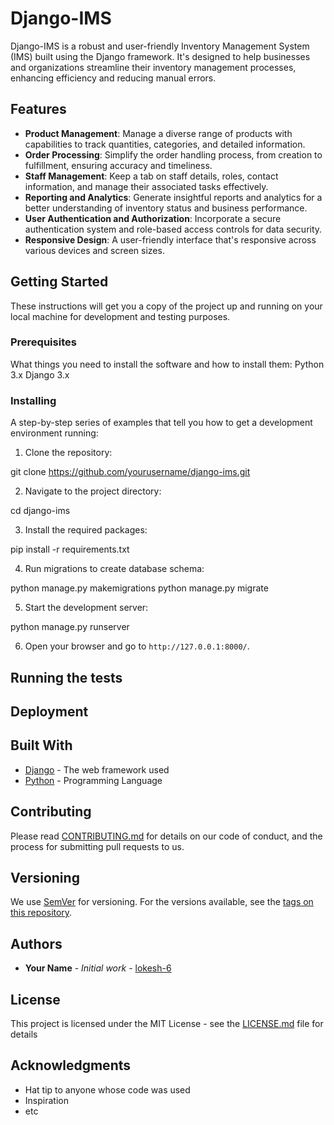 # Django-IMS

Django-IMS is a robust and user-friendly Inventory Management System (IMS) built using the Django framework. It's designed to help businesses and organizations streamline their inventory management processes, enhancing efficiency and reducing manual errors.

## Features

- **Product Management**: Manage a diverse range of products with capabilities to track quantities, categories, and detailed information.
- **Order Processing**: Simplify the order handling process, from creation to fulfillment, ensuring accuracy and timeliness.
- **Staff Management**: Keep a tab on staff details, roles, contact information, and manage their associated tasks effectively.
- **Reporting and Analytics**: Generate insightful reports and analytics for a better understanding of inventory status and business performance.
- **User Authentication and Authorization**: Incorporate a secure authentication system and role-based access controls for data security.
- **Responsive Design**: A user-friendly interface that's responsive across various devices and screen sizes.

## Getting Started

These instructions will get you a copy of the project up and running on your local machine for development and testing purposes.

### Prerequisites

What things you need to install the software and how to install them:
Python 3.x
Django 3.x


### Installing

A step-by-step series of examples that tell you how to get a development environment running:

1. Clone the repository:

git clone https://github.com/yourusername/django-ims.git


2. Navigate to the project directory:

cd django-ims


3. Install the required packages:

pip install -r requirements.txt


4. Run migrations to create database schema:

python manage.py makemigrations
python manage.py migrate


5. Start the development server:

python manage.py runserver


6. Open your browser and go to `http://127.0.0.1:8000/`.

## Running the tests



## Deployment



## Built With

* [Django](https://www.djangoproject.com/) - The web framework used
* [Python](https://www.python.org/) - Programming Language

## Contributing

Please read [CONTRIBUTING.md](https://github.com/yourusername/django-ims/CONTRIBUTING.md) for details on our code of conduct, and the process for submitting pull requests to us.

## Versioning

We use [SemVer](http://semver.org/) for versioning. For the versions available, see the [tags on this repository](https://github.com/yourusername/django-ims/tags). 

## Authors

* **Your Name** - *Initial work* - [lokesh-6](https://github.com/lokesh-6)


## License

This project is licensed under the MIT License - see the [LICENSE.md](LICENSE.md) file for details

## Acknowledgments

* Hat tip to anyone whose code was used
* Inspiration
* etc


